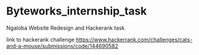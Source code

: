 # Byteworks_internship_task
Ngaloba Website Redesign and Hackerank task

link to hackerank challenge
https://www.hackerrank.com/challenges/cats-and-a-mouse/submissions/code/144690582
